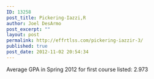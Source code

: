 ```yaml
---
ID: 13258
post_title: Pickering-Iazzi,R
author: Joel DesArmo
post_excerpt: ""
layout: post
permalink: http://effrtlss.com/pickering-iazzir-3/
published: true
post_date: 2012-11-02 20:54:34
---
```

<p>Average GPA in Spring 2012 for first course listed: 2.973</p>